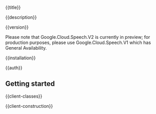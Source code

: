 {{title}}

{{description}}

{{version}}

Please note that Google.Cloud.Speech.V2 is currently in preview;
for production purposes, please use Google.Cloud.Speech.V1 which has
General Availability.

{{installation}}

{{auth}}

## Getting started

{{client-classes}}

{{client-construction}}
